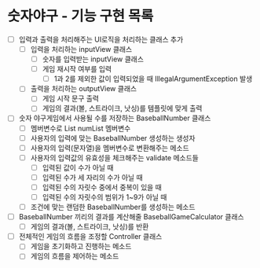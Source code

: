 # 숫자야구 - 기능 구현 목록

- [ ] 입력과 출력을 처리해주는 UI로직을 처리하는 클래스 추가
  - [ ] 입력을 처리하는 inputView 클래스
    - [ ] 숫자를 입력받는 inputView 클래스
    - [ ] 게임 재시작 여부를 입력
      - [ ] 1과 2를 제외한 값이 입력되었을 때 IllegalArgumentException 발생
  - [ ] 출력을 처리하는 outputView 클래스
    - [ ] 게임 시작 문구 출력
    - [ ] 게임의 결과(볼, 스트라이크, 낫싱)를 템플릿에 맞게 출력

- [ ] 숫자 야구게임에서 사용될 수를 저장하는 BaseballNumber 클래스
  - [ ] 멤버변수로 List<Integer> numList 멤버변수
  - [ ] 사용자의 입력에 맞는 BaseballNumber 생성하는 생성자
  - [ ] 사용자의 입력(문자열)을 멤버변수로 변환해주는 메소드
  - [ ] 사용자의 입력값의 유효성을 체크해주는 validate 메소드들
    - [ ] 입력된 값이 수가 아닐 때
    - [ ] 입력된 수가 세 자리의 수가 아닐 때
    - [ ] 입력된 수의 자릿수 중에서 중복이 있을 때
    - [ ] 입력된 수의 자릿수의 범위가 1~9가 아닐 때
  - [ ] 조건에 맞는 랜덤한 BaseballNumber를 생성하는 메소드

- [ ] BaseballNumber 끼리의 결과를 계산해줄 BaseballGameCalculator 클래스
  - [ ] 게임의 결과(볼, 스트라이크, 낫싱)를 반환

- [ ] 전체적인 게임의 흐름을 조정할 Controller 클래스
  - [ ] 게임을 초기화하고 진행하는 메소드
  - [ ] 게임의 흐름을 제어하는 메소드